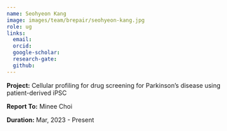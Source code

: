 ```yaml
---
name: Seohyeon Kang
image: images/team/brepair/seohyeon-kang.jpg
role: ug
links:
  email:
  orcid:
  google-scholar:
  research-gate:
  github:
---
```


<strong>Project:</strong> Cellular profiling for drug screening for Parkinson’s disease using patient-derived iPSC <br>

<strong>Report To:</strong> Minee Choi <br>

<strong>Duration:</strong> Mar, 2023 - Present
